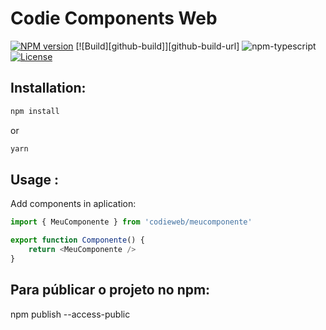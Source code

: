 # Codie Components Web

[![NPM version][npm-image]][npm-url]
[![Build][github-build]][github-build-url]
![npm-typescript]
[![License][github-license]][github-license-url]

## Installation:

```bash
npm install 
```

or

```bash
yarn 
```

## Usage :

Add components in aplication:

```js
import { MeuComponente } from 'codieweb/meucomponente'

export function Componente() {
    return <MeuComponente />
}

```

## Para públicar o projeto no npm: 

npm publish --access-public

[npm-url]: https://www.npmjs.com/package/my-react-typescript-package
[npm-image]: https://img.shields.io/npm/v/my-react-typescript-package
[github-license]: https://img.shields.io/github/license/gapon2401/my-react-typescript-package
[github-license-url]: https://github.com/
[npm-typescript]: https://img.shields.io/npm/types/my-react-typescript-package